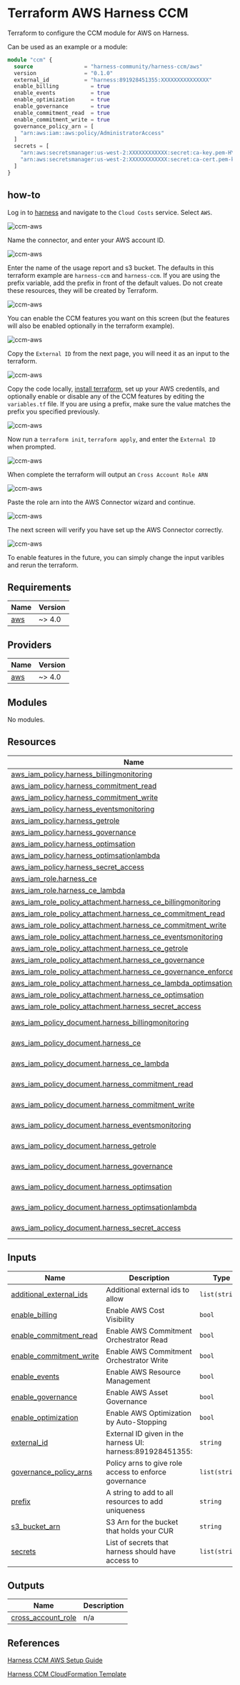 # Terraform AWS Harness CCM

Terraform to configure the CCM module for AWS on Harness.

Can be used as an example or a module:

```terraform
module "ccm" {
  source                = "harness-community/harness-ccm/aws"
  version               = "0.1.0"
  external_id           = "harness:891928451355:XXXXXXXXXXXXXXX"
  enable_billing          = true
  enable_events           = true
  enable_optimization     = true
  enable_governance       = true
  enable_commitment_read  = true
  enable_commitment_write = true
  governance_policy_arn = [
    "arn:aws:iam::aws:policy/AdministratorAccess"
  ]
  secrets = [
    "arn:aws:secretsmanager:us-west-2:XXXXXXXXXXXX:secret:ca-key.pem-HYlaV4",
    "arn:aws:secretsmanager:us-west-2:XXXXXXXXXXXX:secret:ca-cert.pem-kq8HQl"
  ]
}
```

## how-to

Log in to [harness](app.harness.io) and navigate to the `Cloud Costs` service. Select `AWS`.

![ccm-aws](./images/ccm_tf_0.png)

Name the connector, and enter your AWS account ID.

![ccm-aws](./images/ccm_tf_1.png)

Enter the name of the usage report and s3 bucket. The defaults in this terraform example are `harness-ccm` and `harness-ccm`. If you are using the prefix variable, add the prefix in front of the default values. Do not create these resources, they will be created by Terraform.

![ccm-aws](./images/ccm_tf_2.png)

You can enable the CCM features you want on this screen (but the features will also be enabled optionally in the terraform example).

![ccm-aws](./images/ccm_tf_3.png)

Copy the `External ID` from the next page, you will need it as an input to the terraform.

![ccm-aws](./images/ccm_tf_4.png)

Copy the code locally, [install terraform](https://learn.hashicorp.com/tutorials/terraform/install-cli), set up your AWS credentils, and optionally enable or disable any of the CCM features by editing the `variables.tf` file. If you are using a prefix, make sure the value matches the prefix you specified previously.

![ccm-aws](./images/ccm_tf_vars.png)

Now run a `terraform init`, `terraform apply`, and enter the `External ID` when prompted.

![ccm-aws](./images/ccm_tf_input.png)

When complete the terraform will output an `Cross Account Role ARN`

![ccm-aws](./images/ccm_tf_output.png)

Paste the role arn into the AWS Connector wizard and continue.

![ccm-aws](./images/ccm_tf_5.png)

The next screen will verify you have set up the AWS Connector correctly.

![ccm-aws](./images/ccm_tf_6.png)

To enable features in the future, you can simply change the input varibles and rerun the terraform.

## Requirements

| Name | Version |
|------|---------|
| <a name="requirement_aws"></a> [aws](#requirement\_aws) | ~> 4.0 |

## Providers

| Name | Version |
|------|---------|
| <a name="provider_aws"></a> [aws](#provider\_aws) | ~> 4.0 |

## Modules

No modules.

## Resources

| Name | Type |
|------|------|
| [aws_iam_policy.harness_billingmonitoring](https://registry.terraform.io/providers/hashicorp/aws/latest/docs/resources/iam_policy) | resource |
| [aws_iam_policy.harness_commitment_read](https://registry.terraform.io/providers/hashicorp/aws/latest/docs/resources/iam_policy) | resource |
| [aws_iam_policy.harness_commitment_write](https://registry.terraform.io/providers/hashicorp/aws/latest/docs/resources/iam_policy) | resource |
| [aws_iam_policy.harness_eventsmonitoring](https://registry.terraform.io/providers/hashicorp/aws/latest/docs/resources/iam_policy) | resource |
| [aws_iam_policy.harness_getrole](https://registry.terraform.io/providers/hashicorp/aws/latest/docs/resources/iam_policy) | resource |
| [aws_iam_policy.harness_governance](https://registry.terraform.io/providers/hashicorp/aws/latest/docs/resources/iam_policy) | resource |
| [aws_iam_policy.harness_optimsation](https://registry.terraform.io/providers/hashicorp/aws/latest/docs/resources/iam_policy) | resource |
| [aws_iam_policy.harness_optimsationlambda](https://registry.terraform.io/providers/hashicorp/aws/latest/docs/resources/iam_policy) | resource |
| [aws_iam_policy.harness_secret_access](https://registry.terraform.io/providers/hashicorp/aws/latest/docs/resources/iam_policy) | resource |
| [aws_iam_role.harness_ce](https://registry.terraform.io/providers/hashicorp/aws/latest/docs/resources/iam_role) | resource |
| [aws_iam_role.harness_ce_lambda](https://registry.terraform.io/providers/hashicorp/aws/latest/docs/resources/iam_role) | resource |
| [aws_iam_role_policy_attachment.harness_ce_billingmonitoring](https://registry.terraform.io/providers/hashicorp/aws/latest/docs/resources/iam_role_policy_attachment) | resource |
| [aws_iam_role_policy_attachment.harness_ce_commitment_read](https://registry.terraform.io/providers/hashicorp/aws/latest/docs/resources/iam_role_policy_attachment) | resource |
| [aws_iam_role_policy_attachment.harness_ce_commitment_write](https://registry.terraform.io/providers/hashicorp/aws/latest/docs/resources/iam_role_policy_attachment) | resource |
| [aws_iam_role_policy_attachment.harness_ce_eventsmonitoring](https://registry.terraform.io/providers/hashicorp/aws/latest/docs/resources/iam_role_policy_attachment) | resource |
| [aws_iam_role_policy_attachment.harness_ce_getrole](https://registry.terraform.io/providers/hashicorp/aws/latest/docs/resources/iam_role_policy_attachment) | resource |
| [aws_iam_role_policy_attachment.harness_ce_governance](https://registry.terraform.io/providers/hashicorp/aws/latest/docs/resources/iam_role_policy_attachment) | resource |
| [aws_iam_role_policy_attachment.harness_ce_governance_enforce](https://registry.terraform.io/providers/hashicorp/aws/latest/docs/resources/iam_role_policy_attachment) | resource |
| [aws_iam_role_policy_attachment.harness_ce_lambda_optimsationlambda](https://registry.terraform.io/providers/hashicorp/aws/latest/docs/resources/iam_role_policy_attachment) | resource |
| [aws_iam_role_policy_attachment.harness_ce_optimsation](https://registry.terraform.io/providers/hashicorp/aws/latest/docs/resources/iam_role_policy_attachment) | resource |
| [aws_iam_role_policy_attachment.harness_secret_access](https://registry.terraform.io/providers/hashicorp/aws/latest/docs/resources/iam_role_policy_attachment) | resource |
| [aws_iam_policy_document.harness_billingmonitoring](https://registry.terraform.io/providers/hashicorp/aws/latest/docs/data-sources/iam_policy_document) | data source |
| [aws_iam_policy_document.harness_ce](https://registry.terraform.io/providers/hashicorp/aws/latest/docs/data-sources/iam_policy_document) | data source |
| [aws_iam_policy_document.harness_ce_lambda](https://registry.terraform.io/providers/hashicorp/aws/latest/docs/data-sources/iam_policy_document) | data source |
| [aws_iam_policy_document.harness_commitment_read](https://registry.terraform.io/providers/hashicorp/aws/latest/docs/data-sources/iam_policy_document) | data source |
| [aws_iam_policy_document.harness_commitment_write](https://registry.terraform.io/providers/hashicorp/aws/latest/docs/data-sources/iam_policy_document) | data source |
| [aws_iam_policy_document.harness_eventsmonitoring](https://registry.terraform.io/providers/hashicorp/aws/latest/docs/data-sources/iam_policy_document) | data source |
| [aws_iam_policy_document.harness_getrole](https://registry.terraform.io/providers/hashicorp/aws/latest/docs/data-sources/iam_policy_document) | data source |
| [aws_iam_policy_document.harness_governance](https://registry.terraform.io/providers/hashicorp/aws/latest/docs/data-sources/iam_policy_document) | data source |
| [aws_iam_policy_document.harness_optimsation](https://registry.terraform.io/providers/hashicorp/aws/latest/docs/data-sources/iam_policy_document) | data source |
| [aws_iam_policy_document.harness_optimsationlambda](https://registry.terraform.io/providers/hashicorp/aws/latest/docs/data-sources/iam_policy_document) | data source |
| [aws_iam_policy_document.harness_secret_access](https://registry.terraform.io/providers/hashicorp/aws/latest/docs/data-sources/iam_policy_document) | data source |

## Inputs

| Name | Description | Type | Default | Required |
|------|-------------|------|---------|:--------:|
| <a name="input_additional_external_ids"></a> [additional\_external\_ids](#input\_additional\_external\_ids) | Additional external ids to allow | `list(string)` | `[]` | no |
| <a name="input_enable_billing"></a> [enable\_billing](#input\_enable\_billing) | Enable AWS Cost Visibility | `bool` | `false` | no |
| <a name="input_enable_commitment_read"></a> [enable\_commitment\_read](#input\_enable\_commitment\_read) | Enable AWS Commitment Orchestrator Read | `bool` | `false` | no |
| <a name="input_enable_commitment_write"></a> [enable\_commitment\_write](#input\_enable\_commitment\_write) | Enable AWS Commitment Orchestrator Write | `bool` | `false` | no |
| <a name="input_enable_events"></a> [enable\_events](#input\_enable\_events) | Enable AWS Resource Management | `bool` | `false` | no |
| <a name="input_enable_governance"></a> [enable\_governance](#input\_enable\_governance) | Enable AWS Asset Governance | `bool` | `false` | no |
| <a name="input_enable_optimization"></a> [enable\_optimization](#input\_enable\_optimization) | Enable AWS Optimization by Auto-Stopping | `bool` | `false` | no |
| <a name="input_external_id"></a> [external\_id](#input\_external\_id) | External ID given in the harness UI: harness:891928451355:<guid> | `string` | n/a | yes |
| <a name="input_governance_policy_arns"></a> [governance\_policy\_arns](#input\_governance\_policy\_arns) | Policy arns to give role access to enforce governance | `list(string)` | `[]` | no |
| <a name="input_prefix"></a> [prefix](#input\_prefix) | A string to add to all resources to add uniqueness | `string` | `""` | no |
| <a name="input_s3_bucket_arn"></a> [s3\_bucket\_arn](#input\_s3\_bucket\_arn) | S3 Arn for the bucket that holds your CUR | `string` | n/a | yes |
| <a name="input_secrets"></a> [secrets](#input\_secrets) | List of secrets that harness should have access to | `list(string)` | `[]` | no |

## Outputs

| Name | Description |
|------|-------------|
| <a name="output_cross_account_role"></a> [cross\_account\_role](#output\_cross\_account\_role) | n/a |

## References

[Harness CCM AWS Setup Guide](https://docs.harness.io/article/80vbt5jv0q-set-up-cost-visibility-for-aws)

[Harness CCM CloudFormation Template](https://continuous-efficiency-prod.s3.us-east-2.amazonaws.com/setup/ngv1/HarnessAWSTemplate.yaml)
